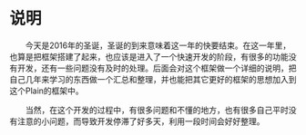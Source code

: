 # 说明

  　今天是2016年的圣诞，圣诞的到来意味着这一年的快要结束。在这一年里，也算是把框架搭建了起来，也应该是进入了一个快速开发的阶段，有很多的功能没有开发，还有一些问题没有及时的处理。后面会对这个框架做一个详细的说明，把自己几年来学习的东西做一个汇总和整理，并也能把其它更好的框架的思想加入到这个Plain的框架中。

  　当然，在这个开发的过程中，有很多问题和不懂的地方，也有很多自己平时没有注意的小问题，而导致开发停滞了好多天，利用一段时间会好好整理。

